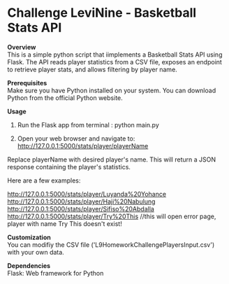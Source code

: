 # Challenge LeviNine - Basketball Stats API

__Overview__  
This is a simple python script that iimplements a Basketball Stats API using Flask. The API reads player statistics from a CSV file, exposes an endpoint to retrieve player stats, and allows filtering by player name.

__Prerequisites__  
Make sure you have Python installed on your system. You can download Python from the official Python website.

__Usage__  
1. Run the Flask app from terminal : python main.py

2. Open your web browser and navigate to: http://127.0.0.1:5000/stats/player/playerName
   
Replace playerName with desired player's name. This will return a JSON response containing the player's statistics.

Here are a few examples:

http://127.0.0.1:5000/stats/player/Luyanda%20Yohance  
http://127.0.0.1:5000/stats/player/Haji%20Nabulung  
http://127.0.0.1:5000/stats/player/Sifiso%20Abdalla  
http://127.0.0.1:5000/stats/player/Try%20This //this will open error page, player with name Try This doesn't exist!  

__Customization__  
You can modifiy the CSV file ('L9HomeworkChallengePlayersInput.csv') with your own data.

__Dependencies__  
Flask: Web framework for Python
